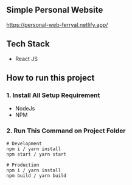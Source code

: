 ## Simple Personal Website

https://personal-web-ferryal.netlify.app/

## Tech Stack

- React JS

## How to run this project

### 1. Install All Setup Requirement

- NodeJs
- NPM

### 2. Run This Command on Project Folder

```
# Development
npm i / yarn install
npm start / yarn start

# Production
npm i / yarn install
npm build / yarn build
```
